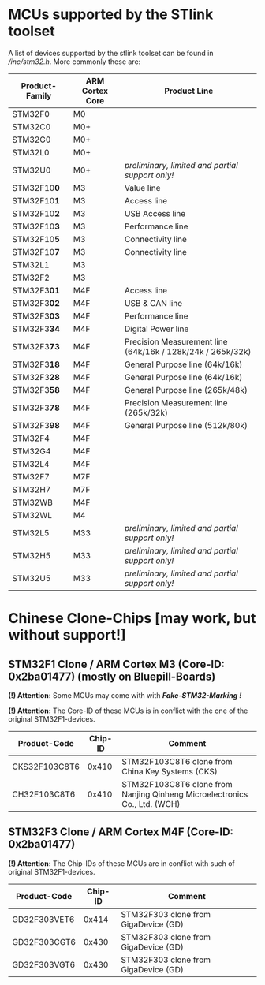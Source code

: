 # MCUs supported by the STlink toolset

A list of devices supported by the stlink toolset can be found in */inc/stm32.h*.
More commonly these are:

| Product-Family | ARM Cortex Core | Product Line                                               |
| -------------- | --------------- | ---------------------------------------------------------- |
| STM32F0        | M0              |                                                            |
| STM32C0        | M0+             |                                                            |
| STM32G0        | M0+             |                                                            |
| STM32L0        | M0+             |                                                            |
| STM32U0        | M0+             | *preliminary, limited and partial support only!*           |
| STM32F10**0**  | M3              | Value line                                                 |
| STM32F10**1**  | M3              | Access line                                                |
| STM32F10**2**  | M3              | USB Access line                                            |
| STM32F10**3**  | M3              | Performance line                                           |
| STM32F10**5**  | M3              | Connectivity line                                          |
| STM32F10**7**  | M3              | Connectivity line                                          |
| STM32L1        | M3              |                                                            |
| STM32F2        | M3              |                                                            |
| STM32F3**01**  | M4F             | Access line                                                |
| STM32F3**02**  | M4F             | USB & CAN line                                             |
| STM32F3**03**  | M4F             | Performance line                                           |
| STM32F3**34**  | M4F             | Digital Power line                                         |
| STM32F3**73**  | M4F             | Precision Measurement line (64k/16k / 128k/24k / 265k/32k) |
| STM32F3**18**  | M4F             | General Purpose line (64k/16k)                             |
| STM32F3**28**  | M4F             | General Purpose line (64k/16k)                             |
| STM32F3**58**  | M4F             | General Purpose line (265k/48k)                            |
| STM32F3**78**  | M4F             | Precision Measurement line (265k/32k)                      |
| STM32F3**98**  | M4F             | General Purpose line (512k/80k)                            |
| STM32F4        | M4F             |                                                            |
| STM32G4        | M4F             |                                                            |
| STM32L4        | M4F             |                                                            |
| STM32F7        | M7F             |                                                            |
| STM32H7        | M7F             |                                                            |
| STM32WB        | M4F             |                                                            |
| STM32WL        | M4              |                                                            |
| STM32L5        | M33             | *preliminary, limited and partial support only!*           |
| STM32H5        | M33             | *preliminary, limited and partial support only!*           |
| STM32U5        | M33             | *preliminary, limited and partial support only!*           |


# Chinese Clone-Chips [may work, but without support!]

## STM32F1 Clone / ARM Cortex M3 (Core-ID: 0x2ba01477) (mostly on Bluepill-Boards)

**(!) Attention:** Some MCUs may come with with _**Fake-STM32-Marking !**_

**(!) Attention:** The Core-ID of these MCUs is in conflict with the one of the original STM32F1-devices.

| Product-Code  | Chip-ID | Comment                                                                   |
| ------------- | ------- | ------------------------------------------------------------------------- |
| CKS32F103C8T6 | 0x410   | STM32F103C8T6 clone from China Key Systems (CKS)                          |
| CH32F103C8T6  | 0x410   | STM32F103C8T6 clone from Nanjing Qinheng Microelectronics Co., Ltd. (WCH) |

## STM32F3 Clone / ARM Cortex M4F (Core-ID: 0x2ba01477)

**(!) Attention:** The Chip-IDs of these MCUs are in conflict with such of original STM32F1-devices.

| Product-Code | Chip-ID | Comment                              |
| ------------ | ------- | ------------------------------------ |
| GD32F303VET6 | 0x414   | STM32F303 clone from GigaDevice (GD) |
| GD32F303CGT6 | 0x430   | STM32F303 clone from GigaDevice (GD) |
| GD32F303VGT6 | 0x430   | STM32F303 clone from GigaDevice (GD) |

